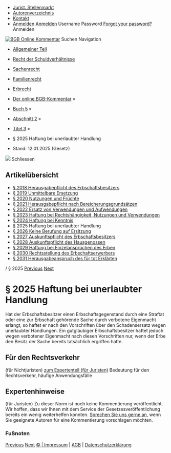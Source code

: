   * [Jurist. Stellenmarkt](https://bgb.kommentar.de/Buch-5/Abschnitt-2/Titel-3/</job-board> "Jurist. Stellenmarkt")
  * [Autorenverzeichnis](https://bgb.kommentar.de/Buch-5/Abschnitt-2/Titel-3/</Autorenverzeichnis> "Autorenverzeichnis")
  * [Kontakt](https://bgb.kommentar.de/Buch-5/Abschnitt-2/Titel-3/</Kontakt>)
  * [Anmelden](https://bgb.kommentar.de/Buch-5/Abschnitt-2/Titel-3/<#login> "show login form") [Anmelden](https://bgb.kommentar.de/Buch-5/Abschnitt-2/Titel-3/<#> "hide login form") Username Password
[Forgot your password?](https://bgb.kommentar.de/Buch-5/Abschnitt-2/Titel-3/</user/forgotpassword>) Anmelden 


[![BGB Online Kommentar](https://bgb.kommentar.de/extension/bgb/design/bgb/images/logo.png)](https://bgb.kommentar.de/Buch-5/Abschnitt-2/Titel-3/</> "BGB Online Kommentar")
Suchen
Navigation
  * [Allgemeiner Teil](https://bgb.kommentar.de/Buch-5/Abschnitt-2/Titel-3/</Buch-1>)
  * [Recht der Schuldverhältnisse](https://bgb.kommentar.de/Buch-5/Abschnitt-2/Titel-3/</Buch-2>)
  * [Sachenrecht](https://bgb.kommentar.de/Buch-5/Abschnitt-2/Titel-3/</Buch-3>)
  * [Familienrecht](https://bgb.kommentar.de/Buch-5/Abschnitt-2/Titel-3/</Buch-4>)
  * [Erbrecht](https://bgb.kommentar.de/Buch-5/Abschnitt-2/Titel-3/</Buch-5>)


  * [Der online BGB-Kommentar](https://bgb.kommentar.de/Buch-5/Abschnitt-2/Titel-3/</>) »
  * [Buch 5](https://bgb.kommentar.de/Buch-5/Abschnitt-2/Titel-3/</Buch-5>) »
  * [Abschnitt 2](https://bgb.kommentar.de/Buch-5/Abschnitt-2/Titel-3/</Buch-5/Abschnitt-2>) »
  * [Titel 3](https://bgb.kommentar.de/Buch-5/Abschnitt-2/Titel-3/</Buch-5/Abschnitt-2/Titel-3>) »
  * § 2025 Haftung bei unerlaubter Handlung 
  * Stand: 12.01.2025 (Gesetz) 


![](https://vg01.met.vgwort.de/na/1c9909529ead4f509072c06d9081a7d5)
Schliessen 
## Artikelübersicht
  * [ § 2018 Herausgabepflicht des Erbschaftsbesitzers ](https://bgb.kommentar.de/Buch-5/Abschnitt-2/Titel-3/</Buch-5/Abschnitt-2/Titel-3/Herausgabepflicht-des-Erbschaftsbesitzers>)
  * [ § 2019 Unmittelbare Ersetzung ](https://bgb.kommentar.de/Buch-5/Abschnitt-2/Titel-3/</Buch-5/Abschnitt-2/Titel-3/Unmittelbare-Ersetzung>)
  * [ § 2020 Nutzungen und Früchte ](https://bgb.kommentar.de/Buch-5/Abschnitt-2/Titel-3/</Buch-5/Abschnitt-2/Titel-3/Nutzungen-und-Fruechte>)
  * [ § 2021 Herausgabepflicht nach Bereicherungsgrundsätzen ](https://bgb.kommentar.de/Buch-5/Abschnitt-2/Titel-3/</Buch-5/Abschnitt-2/Titel-3/Herausgabepflicht-nach-Bereicherungsgrundsaetzen>)
  * [ § 2022 Ersatz von Verwendungen und Aufwendungen ](https://bgb.kommentar.de/Buch-5/Abschnitt-2/Titel-3/</Buch-5/Abschnitt-2/Titel-3/Ersatz-von-Verwendungen-und-Aufwendungen>)
  * [ § 2023 Haftung bei Rechtshängigkeit, Nutzungen und Verwendungen ](https://bgb.kommentar.de/Buch-5/Abschnitt-2/Titel-3/</Buch-5/Abschnitt-2/Titel-3/Haftung-bei-Rechtshaengigkeit-Nutzungen-und-Verwendungen>)
  * [ § 2024 Haftung bei Kenntnis ](https://bgb.kommentar.de/Buch-5/Abschnitt-2/Titel-3/</Buch-5/Abschnitt-2/Titel-3/Haftung-bei-Kenntnis>)
  * § 2025 Haftung bei unerlaubter Handlung 
  * [ § 2026 Keine Berufung auf Ersitzung ](https://bgb.kommentar.de/Buch-5/Abschnitt-2/Titel-3/</Buch-5/Abschnitt-2/Titel-3/Keine-Berufung-auf-Ersitzung>)
  * [ § 2027 Auskunftspflicht des Erbschaftsbesitzers ](https://bgb.kommentar.de/Buch-5/Abschnitt-2/Titel-3/</Buch-5/Abschnitt-2/Titel-3/Auskunftspflicht-des-Erbschaftsbesitzers>)
  * [ § 2028 Auskunftspflicht des Hausgenossen ](https://bgb.kommentar.de/Buch-5/Abschnitt-2/Titel-3/</Buch-5/Abschnitt-2/Titel-3/Auskunftspflicht-des-Hausgenossen>)
  * [ § 2029 Haftung bei Einzelansprüchen des Erben ](https://bgb.kommentar.de/Buch-5/Abschnitt-2/Titel-3/</Buch-5/Abschnitt-2/Titel-3/Haftung-bei-Einzelanspruechen-des-Erben>)
  * [ § 2030 Rechtsstellung des Erbschaftserwerbers ](https://bgb.kommentar.de/Buch-5/Abschnitt-2/Titel-3/</Buch-5/Abschnitt-2/Titel-3/Rechtsstellung-des-Erbschaftserwerbers>)
  * [ § 2031 Herausgabeanspruch des für tot Erklärten ](https://bgb.kommentar.de/Buch-5/Abschnitt-2/Titel-3/</Buch-5/Abschnitt-2/Titel-3/Herausgabeanspruch-des-fuer-tot-Erklaerten>)


/ § 2025 
[Previous](https://bgb.kommentar.de/Buch-5/Abschnitt-2/Titel-3/</Buch-5/Abschnitt-2/Titel-3/Haftung-bei-Kenntnis> "§ 2024 Haftung bei Kenntnis") [Next](https://bgb.kommentar.de/Buch-5/Abschnitt-2/Titel-3/</Buch-5/Abschnitt-2/Titel-3/Keine-Berufung-auf-Ersitzung> "§ 2026 Keine Berufung auf Ersitzung")
# § 2025 Haftung bei unerlaubter Handlung
Hat der Erbschaftsbesitzer einen Erbschaftsgegenstand durch eine Straftat oder eine zur Erbschaft gehörende Sache durch verbotene Eigenmacht erlangt, so haftet er nach den Vorschriften über den Schadensersatz wegen unerlaubter Handlungen. Ein gutgläubiger Erbschaftsbesitzer haftet jedoch wegen verbotener Eigenmacht nach diesen Vorschriften nur, wenn der Erbe den Besitz der Sache bereits tatsächlich ergriffen hatte.
## Für den Rechtsverkehr 
(für Nichtjuristen)
[zum Expertenteil (für Juristen)](https://bgb.kommentar.de/Buch-5/Abschnitt-2/Titel-3/<#expertenhinweise>)
Bedeutung für den Rechtsverkehr, häufige Anwendungsfälle
## Expertenhinweise
(für Juristen)
Zu dieser Norm ist noch keine Kommentierung veröffentlicht. Wir hoffen, dass wir Ihnen mit dem Service der Gesetzesveröffentlichung bereits ein wenig weiterhelfen konnten. [Sprechen Sie uns gerne an](https://bgb.kommentar.de/Buch-5/Abschnitt-2/Titel-3/</Kontakt>), wenn Sie geeignete Autoren für eine Kommentierung vorschlagen möchten. 
### Fußnoten
[Previous](https://bgb.kommentar.de/Buch-5/Abschnitt-2/Titel-3/</Buch-5/Abschnitt-2/Titel-3/Haftung-bei-Kenntnis> "§ 2024 Haftung bei Kenntnis") [Next](https://bgb.kommentar.de/Buch-5/Abschnitt-2/Titel-3/</Buch-5/Abschnitt-2/Titel-3/Keine-Berufung-auf-Ersitzung> "§ 2026 Keine Berufung auf Ersitzung")
[© | Impressum](https://bgb.kommentar.de/Buch-5/Abschnitt-2/Titel-3/</Kontakt>) | [AGB](https://bgb.kommentar.de/Buch-5/Abschnitt-2/Titel-3/</AGB>) | [Datenschutzerklärung](https://bgb.kommentar.de/Buch-5/Abschnitt-2/Titel-3/</Datenschutzerklaerung-fuer-Leser>)
